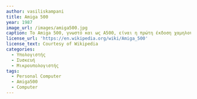```yaml
---
author: vasiliskampani
title: Amiga 500
year: 1987
image_url: /images/amiga500.jpg
caption: Το Amiga 500, γνωστό και ως A500, είναι η πρώτη έκδοση χαμηλού επιπέδου του οικιακού υπολογιστή Amiga. Μοιάζει εξωτερικά με το Commodore 128 και φέρει την κωδική ονομασία "Rock Lobster". Κατά την ανάπτυξη, η βάση του Amiga 500 φιλοξενεί ένα πληκτρολόγιο και μια CPU σε ένα κέλυφος, σε αντίθεση με την Amiga 1000. Tο πληκτρολόγιο περιέχει 94 πλήκτρα, συμπεριλαμβανομένων δέκα πλήκτρων λειτουργιών, τέσσερα πλήκτρα κέρσορα και ένα αριθμητικό πληκτρολόγιο.
license_url: 'https://en.wikipedia.org/wiki/Amiga_500'
license_text: Courtesy of Wikipedia
categories:
  - Υπολογιστής
  - Συσκευή
  - Μικρουπολογιστής
tags:
  - Personal Computer
  - Amiga500
  - Computer
---
```

